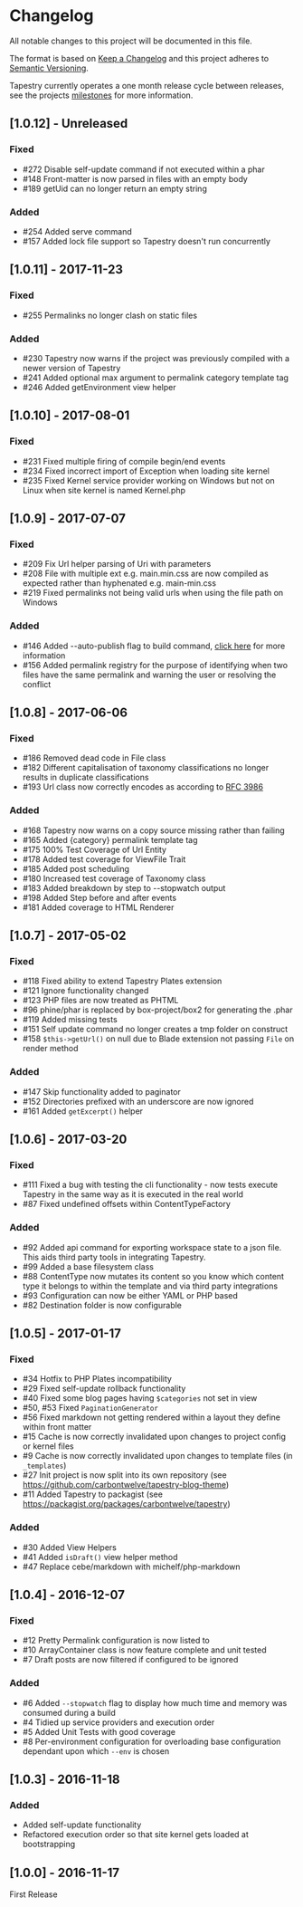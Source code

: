 # Changelog
All notable changes to this project will be documented in this file.

The format is based on [Keep a Changelog](http://keepachangelog.com/en/1.0.0/)
and this project adheres to [Semantic Versioning](http://semver.org/spec/v2.0.0.html).

Tapestry currently operates a one month release cycle between releases, see the projects [milestones](https://github.com/tapestry-cloud/tapestry/milestones) for more information.

## [1.0.12] - Unreleased

### Fixed
- #272 Disable self-update command if not executed within a phar
- #148 Front-matter is now parsed in files with an empty body
- #189 getUid can no longer return an empty string

### Added
- #254 Added serve command
- #157 Added lock file support so Tapestry doesn't run concurrently

## [1.0.11] - 2017-11-23

### Fixed
- #255 Permalinks no longer clash on static files

### Added
- #230 Tapestry now warns if the project was previously compiled with a newer version of Tapestry
- #241 Added optional max argument to permalink category template tag 
- #246 Added getEnvironment view helper

## [1.0.10] - 2017-08-01
### Fixed
- #231 Fixed multiple firing of compile begin/end events
- #234 Fixed incorrect import of Exception when loading site kernel
- #235 Fixed Kernel service provider working on Windows but not on Linux when site kernel is named Kernel.php

## [1.0.9] - 2017-07-07
### Fixed
- #209 Fix Url helper parsing of Uri with parameters
- #208 File with multiple ext e.g. main.min.css are now compiled as expected rather than hyphenated e.g. main-min.css
- #219 Fixed permalinks not being valid urls when using the file path on Windows

### Added
- #146 Added --auto-publish flag to build command, [click here](https://www.tapestry.cloud/documentation/commands/#build-command) for more information
- #156 Added permalink registry for the purpose of identifying when two files have the same permalink and warning the user or resolving the conflict

## [1.0.8] - 2017-06-06
### Fixed
- #186 Removed dead code in File class
- #182 Different capitalisation of taxonomy classifications no longer results in duplicate classifications
- #193 Url class now correctly encodes as according to [RFC 3986](http://www.faqs.org/rfcs/rfc3986.html) 

### Added
- #168 Tapestry now warns on a copy source missing rather than failing
- #165 Added {category} permalink template tag
- #175 100% Test Coverage of Url Entity
- #178 Added test coverage for ViewFile Trait
- #185 Added post scheduling
- #180 Increased test coverage of Taxonomy class
- #183 Added breakdown by step to --stopwatch output
- #198 Added Step before and after events
- #181 Added coverage to HTML Renderer

## [1.0.7] - 2017-05-02
### Fixed
- #118 Fixed ability to extend Tapestry Plates extension
- #121 Ignore functionality changed
- #123 PHP files are now treated as PHTML
- #96 phine/phar is replaced by box-project/box2 for generating the .phar
- #119 Added missing tests
- #151 Self update command no longer creates a tmp folder on construct
- #158 `$this->getUrl()` on null due to Blade extension not passing `File` on render method

### Added
- #147 Skip functionality added to paginator 
- #152 Directories prefixed with an underscore are now ignored
- #161 Added `getExcerpt()` helper

## [1.0.6] - 2017-03-20
### Fixed
- #111 Fixed a bug with testing the cli functionality - now tests execute Tapestry in the same way as it is executed in the real world
- #87 Fixed undefined offsets within ContentTypeFactory

### Added
- #92 Added api command for exporting workspace state to a json file. This aids third party tools in integrating Tapestry.
- #99 Added a base filesystem class
- #88 ContentType now mutates its content so you know which content type it belongs to within the template and via third party integrations
- #93 Configuration can now be either YAML or PHP based
- #82 Destination folder is now configurable

## [1.0.5] - 2017-01-17

### Fixed
- #34 Hotfix to PHP Plates incompatibility
- #29 Fixed self-update rollback functionality
- #40 Fixed some blog pages having `$categories` not set in view
- #50, #53 Fixed `PaginationGenerator`
- #56 Fixed markdown not getting rendered within a layout they define within front matter
- #15 Cache is now correctly invalidated upon changes to project config or kernel files
- #9 Cache is now correctly invalidated upon changes to template files (in `_templates`)
- #27 Init project is now split into its own repository (see https://github.com/carbontwelve/tapestry-blog-theme)
- #11 Added Tapestry to packagist (see https://packagist.org/packages/carbontwelve/tapestry)

### Added
- #30 Added View Helpers
- #41 Added `isDraft()` view helper method
- #47 Replace cebe/markdown with michelf/php-markdown

## [1.0.4] - 2016-12-07

### Fixed
- #12 Pretty Permalink configuration is now listed to
- #10 ArrayContainer class is now feature complete and unit tested
- #7 Draft posts are now filtered if configured to be ignored

### Added
- #6 Added `--stopwatch` flag to display how much time and memory was consumed during a build
- #4 Tidied up service providers and execution order
- #5 Added Unit Tests with good coverage
- #8 Per-environment configuration for overloading base configuration dependant upon which `--env` is chosen

## [1.0.3] - 2016-11-18

### Added
- Added self-update functionality
- Refactored execution order so that site kernel gets loaded at bootstrapping

## [1.0.0] - 2016-11-17
First Release